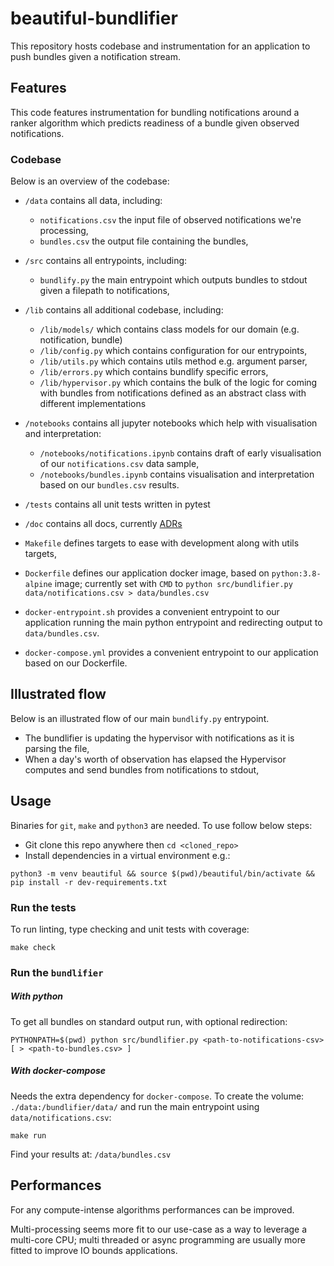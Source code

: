 # beautiful-bundlifier

This repository hosts codebase and instrumentation for an application to push bundles given a notification stream.

## Features

This code features instrumentation for bundling notifications around a ranker algorithm which predicts readiness of a bundle given observed notifications.

### Codebase

Below is an overview of the codebase:

* `/data` contains all data, including:
	* `notifications.csv` the input file of observed notifications we're processing,
	* `bundles.csv` the output file containing the bundles,

* `/src` contains all entrypoints, including:
	* `bundlify.py` the main entrypoint which outputs bundles to stdout given a filepath to notifications,

* `/lib` contains all additional codebase, including:
	* `/lib/models/` which contains class models for our domain (e.g. notification, bundle)
	* `/lib/config.py` which contains configuration for our entrypoints,
	* `/lib/utils.py` which contains utils method e.g. argument parser,
	* `/lib/errors.py` which contains bundlify specific errors,
	* `/lib/hypervisor.py` which contains the bulk of the logic for coming with bundles from notifications defined as an abstract class with different implementations

* `/notebooks` contains all jupyter notebooks which help with visualisation and interpretation:
	* `/notebooks/notifications.ipynb` contains draft of early visualisation of our `notifications.csv` data sample,
	* `/notebooks/bundles.ipynb` contains visualisation and interpretation based on our `bundles.csv` results.

* `/tests` contains all unit tests written in pytest

* `/doc` contains all docs, currently [ADRs](https://github.com/npryce/adr-tools)

* `Makefile` defines targets to ease with development along with utils targets,
* `Dockerfile` defines our application docker image, based on `python:3.8-alpine` image; currently set with `CMD` to `python src/bundlifier.py data/notifications.csv > data/bundles.csv`
* `docker-entrypoint.sh` provides a convenient entrypoint to our application running the main python entrypoint and redirecting output to `data/bundles.csv`.
* `docker-compose.yml` provides a convenient entrypoint to our application based on our Dockerfile.

## Illustrated flow

Below is an illustrated flow of our main `bundlify.py` entrypoint.

* The bundlifier is updating the hypervisor with notifications as it is parsing the file,
* When a day's worth of observation has elapsed the Hypervisor computes and send bundles from notifications to stdout,

## Usage

Binaries for `git`, `make` and `python3` are needed. To use follow below steps:
* Git clone this repo anywhere then `cd <cloned_repo>`
* Install dependencies in a virtual environment e.g.:

```
python3 -m venv beautiful && source $(pwd)/beautiful/bin/activate && pip install -r dev-requirements.txt
```

### Run the tests

To run linting, type checking and unit tests with coverage:

```
make check
```

### Run the `bundlifier`

##### With python

To get all bundles on standard output run, with optional redirection:

```
PYTHONPATH=$(pwd) python src/bundlifier.py <path-to-notifications-csv> [ > <path-to-bundles.csv> ]
```

##### With docker-compose

Needs the extra dependency for `docker-compose`. To create the volume: `./data:/bundlifier/data/` and run the main entrypoint using `data/notifications.csv`:

```
make run
```

Find your results at: `/data/bundles.csv`

## Performances

For any compute-intense algorithms performances can be improved.

Multi-processing seems more fit to our use-case as a way to leverage a multi-core CPU; multi threaded or async programming are usually more fitted to improve IO bounds applications.
